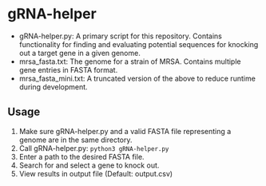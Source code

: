 # gRNA-helper

- gRNA-helper.py: A primary script for this repository. Contains functionality for finding and evaluating potential sequences for knocking out a target gene in a given genome.
- mrsa_fasta.txt: The genome for a strain of MRSA. Contains multiple gene entries in FASTA format.
- mrsa_fasta_mini.txt: A truncated version of the above to reduce runtime during development.


## Usage

1. Make sure gRNA-helper.py and a valid FASTA file representing a genome are in the same directory.
2. Call gRNA-helper.py: `python3 gRNA-helper.py`
3. Enter a path to the desired FASTA file.
4. Search for and select a gene to knock out.
5. View results in output file (Default: output.csv)
